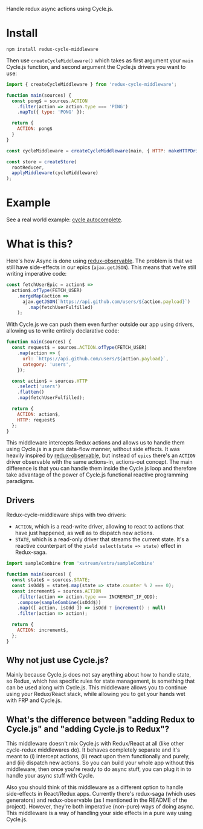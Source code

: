 Handle redux async actions using Cycle.js.

# Install

`npm install redux-cycle-middleware`

Then use `createCycleMiddleware()` which takes as first argument your `main` Cycle.js function, and second argument the Cycle.js drivers you want to use:

```js
import { createCycleMiddleware } from 'redux-cycle-middleware';

function main(sources) {
  const pong$ = sources.ACTION
    .filter(action => action.type === 'PING')
    .mapTo({ type: 'PONG' });

  return {
    ACTION: pong$
  }
}

const cycleMiddleware = createCycleMiddleware(main, { HTTP: makeHTTPDriver() });

const store = createStore(
  rootReducer,
  applyMiddleware(cycleMiddleware)
);
```

# Example

See a real world example: [cycle autocomplete](https://github.com/lmatteis/redux-cycle-middleware/blob/master/example/cycle/index.js).

# What is this?

Here's how Async is done using [redux-observable](https://github.com/redux-observable/redux-observable). The problem is that we still have side-effects in our epics (`ajax.getJSON`). This means that we're still writing imperative code:

```js
const fetchUserEpic = action$ =>
  action$.ofType(FETCH_USER)
    .mergeMap(action =>
      ajax.getJSON(`https://api.github.com/users/${action.payload}`)
        .map(fetchUserFulfilled)
    );
```

With Cycle.js we can push them even further outside our app using drivers, allowing us to write entirely declarative code:

```js
function main(sources) {
  const request$ = sources.ACTION.ofType(FETCH_USER)
    .map(action => {
      url: `https://api.github.com/users/${action.payload}`,
      category: 'users',
    });

  const action$ = sources.HTTP
    .select('users')
    .flatten()
    .map(fetchUserFulfilled);

  return {
    ACTION: action$,
    HTTP: request$
  };
}
```

This middleware intercepts Redux actions and allows us to handle them using Cycle.js in a pure data-flow manner, without side effects. It was heavily inspired by [redux-observable](https://github.com/redux-observable/redux-observable), but instead of `epics` there's an `ACTION` driver observable with the same actions-in, actions-out concept. The main difference is that you can handle them inside the Cycle.js loop and therefore take advantage of the power of Cycle.js functional reactive programming paradigms.

## Drivers

Redux-cycle-middleware ships with two drivers:

* `ACTION`, which is a read-write driver, allowing to react to actions that have just happened, as well as to dispatch new actions.
* `STATE`, which is a read-only driver that streams the current state. It's a reactive counterpart of the `yield select(state => state)` effect in Redux-saga.

```javascript
import sampleCombine from 'xstream/extra/sampleCombine'

function main(sources) {
  const state$ = sources.STATE;
  const isOdd$ = state$.map(state => state.counter % 2 === 0);
  const increment$ = sources.ACTION
    .filter(action => action.type === INCREMENT_IF_ODD);
    .compose(sampleCombine(isOdd$))
    .map(([ action, isOdd ]) => isOdd ? increment() : null)
    .filter(action => action);

  return {
    ACTION: increment$,
  };
}
```

## Why not just use Cycle.js?

Mainly because Cycle.js does not say anything about how to handle state, so Redux, which has specific rules for state management, is something that can be used along with Cycle.js. This middleware allows you to continue using your Redux/React stack, while allowing you to get your hands wet with FRP and Cycle.js.

## What's the difference between "adding Redux to Cycle.js" and "adding Cycle.js to Redux"?

This middleware doesn't mix Cycle.js with Redux/React at all (like other cycle-redux middlewares do). It behaves completely separate and it's meant to (i) intercept actions, (ii) react upon them functionally and purely, and (iii) dispatch new actions. So you can build your whole app without this middleware, then once you're ready to do async stuff, you can plug it in to handle your async stuff with Cycle.

Also you should think of this middleware as a different option to handle side-effects in React/Redux apps. Currently there's redux-saga (which uses generators) and redux-observable (as I mentioned in the README of the project). However, they're both imperative (non-pure) ways of doing async. This middleware is a way of handling your side effects in a pure way using Cycle.js.
